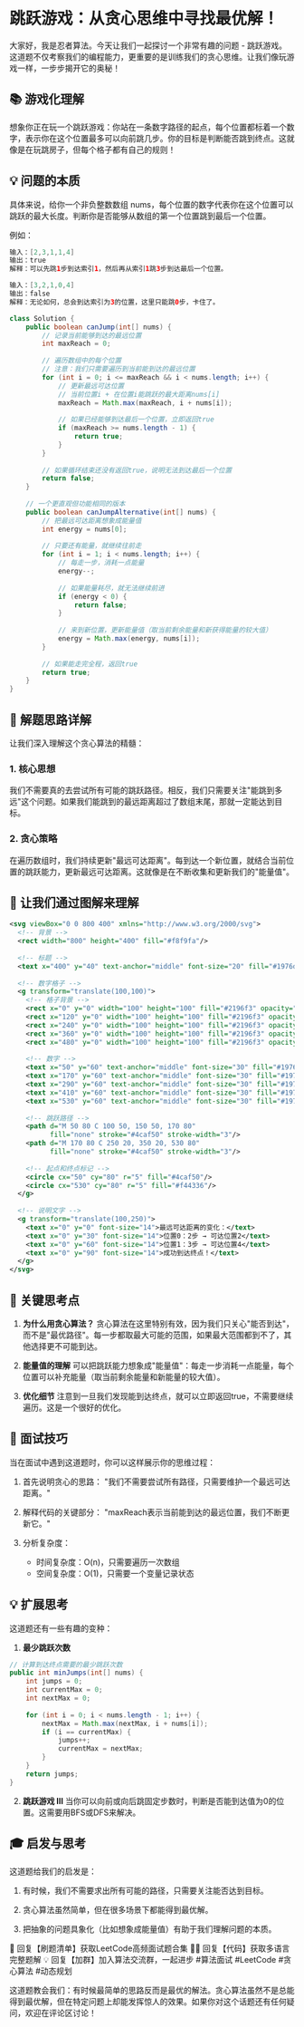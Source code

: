 # 跳跃游戏：从贪心思维中寻找最优解！

大家好，我是忍者算法。今天让我们一起探讨一个非常有趣的问题 - 跳跃游戏。这道题不仅考察我们的编程能力，更重要的是训练我们的贪心思维。让我们像玩游戏一样，一步步揭开它的奥秘！

## 📚 游戏化理解

想象你正在玩一个跳跃游戏：你站在一条数字路径的起点，每个位置都标着一个数字，表示你在这个位置最多可以向前跳几步。你的目标是判断能否跳到终点。这就像是在玩跳房子，但每个格子都有自己的规则！

## 💡 问题的本质

具体来说，给你一个非负整数数组 nums，每个位置的数字代表你在这个位置可以跳跃的最大长度。判断你是否能够从数组的第一个位置跳到最后一个位置。

例如：
```java
输入：[2,3,1,1,4]
输出：true
解释：可以先跳1步到达索引1，然后再从索引1跳3步到达最后一个位置。

输入：[3,2,1,0,4]
输出：false
解释：无论如何，总会到达索引为3的位置，这里只能跳0步，卡住了。
```



```java
class Solution {
    public boolean canJump(int[] nums) {
        // 记录当前能够到达的最远位置
        int maxReach = 0;
        
        // 遍历数组中的每个位置
        // 注意：我们只需要遍历到当前能到达的最远位置
        for (int i = 0; i <= maxReach && i < nums.length; i++) {
            // 更新最远可达位置
            // 当前位置i + 在位置i能跳跃的最大距离nums[i]
            maxReach = Math.max(maxReach, i + nums[i]);
            
            // 如果已经能够到达最后一个位置，立即返回true
            if (maxReach >= nums.length - 1) {
                return true;
            }
        }
        
        // 如果循环结束还没有返回true，说明无法到达最后一个位置
        return false;
    }
    
    // 一个更直观但功能相同的版本
    public boolean canJumpAlternative(int[] nums) {
        // 把最远可达距离想象成能量值
        int energy = nums[0];
        
        // 只要还有能量，就继续往前走
        for (int i = 1; i < nums.length; i++) {
            // 每走一步，消耗一点能量
            energy--;
            
            // 如果能量耗尽，就无法继续前进
            if (energy < 0) {
                return false;
            }
            
            // 来到新位置，更新能量值（取当前剩余能量和新获得能量的较大值）
            energy = Math.max(energy, nums[i]);
        }
        
        // 如果能走完全程，返回true
        return true;
    }
}

```

## 📝 解题思路详解

让我们深入理解这个贪心算法的精髓：

### 1. 核心思想
我们不需要真的去尝试所有可能的跳跃路径。相反，我们只需要关注"能跳到多远"这个问题。如果我们能跳到的最远距离超过了数组末尾，那就一定能达到目标。

### 2. 贪心策略
在遍历数组时，我们持续更新"最远可达距离"。每到达一个新位置，就结合当前位置的跳跃能力，更新最远可达距离。这就像是在不断收集和更新我们的"能量值"。

## 🎨 让我们通过图解来理解



```svg
<svg viewBox="0 0 800 400" xmlns="http://www.w3.org/2000/svg">
  <!-- 背景 -->
  <rect width="800" height="400" fill="#f8f9fa"/>
  
  <!-- 标题 -->
  <text x="400" y="40" text-anchor="middle" font-size="20" fill="#1976d2">跳跃游戏可视化</text>
  
  <!-- 数字格子 -->
  <g transform="translate(100,100)">
    <!-- 格子背景 -->
    <rect x="0" y="0" width="100" height="100" fill="#2196f3" opacity="0.2"/>
    <rect x="120" y="0" width="100" height="100" fill="#2196f3" opacity="0.2"/>
    <rect x="240" y="0" width="100" height="100" fill="#2196f3" opacity="0.2"/>
    <rect x="360" y="0" width="100" height="100" fill="#2196f3" opacity="0.2"/>
    <rect x="480" y="0" width="100" height="100" fill="#2196f3" opacity="0.2"/>
    
    <!-- 数字 -->
    <text x="50" y="60" text-anchor="middle" font-size="30" fill="#1976d2">2</text>
    <text x="170" y="60" text-anchor="middle" font-size="30" fill="#1976d2">3</text>
    <text x="290" y="60" text-anchor="middle" font-size="30" fill="#1976d2">1</text>
    <text x="410" y="60" text-anchor="middle" font-size="30" fill="#1976d2">1</text>
    <text x="530" y="60" text-anchor="middle" font-size="30" fill="#1976d2">4</text>
    
    <!-- 跳跃路径 -->
    <path d="M 50 80 C 100 50, 150 50, 170 80" 
          fill="none" stroke="#4caf50" stroke-width="3"/>
    <path d="M 170 80 C 250 20, 350 20, 530 80" 
          fill="none" stroke="#4caf50" stroke-width="3"/>
          
    <!-- 起点和终点标记 -->
    <circle cx="50" cy="80" r="5" fill="#4caf50"/>
    <circle cx="530" cy="80" r="5" fill="#f44336"/>
  </g>
  
  <!-- 说明文字 -->
  <g transform="translate(100,250)">
    <text x="0" y="0" font-size="14">最远可达距离的变化：</text>
    <text x="0" y="30" font-size="14">位置0：2步 → 可达位置2</text>
    <text x="0" y="60" font-size="14">位置1：3步 → 可达位置4</text>
    <text x="0" y="90" font-size="14">成功到达终点！</text>
  </g>
</svg>

```

## 🎯 关键思考点

1. **为什么用贪心算法？**
   贪心算法在这里特别有效，因为我们只关心"能否到达"，而不是"最优路径"。每一步都取最大可能的范围，如果最大范围都到不了，其他选择更不可能到达。

2. **能量值的理解**
   可以把跳跃能力想象成"能量值"：每走一步消耗一点能量，每个位置可以补充能量（取当前剩余能量和新能量的较大值）。

3. **优化细节**
   注意到一旦我们发现能到达终点，就可以立即返回true，不需要继续遍历。这是一个很好的优化。

## 🌟 面试技巧

当在面试中遇到这道题时，你可以这样展示你的思维过程：

1. 首先说明贪心的思路：
   "我们不需要尝试所有路径，只需要维护一个最远可达距离。"

2. 解释代码的关键部分：
   "maxReach表示当前能到达的最远位置，我们不断更新它。"

3. 分析复杂度：
   - 时间复杂度：O(n)，只需要遍历一次数组
   - 空间复杂度：O(1)，只需要一个变量记录状态

## 💡 扩展思考

这道题还有一些有趣的变种：

1. **最少跳跃次数**
```java
// 计算到达终点需要的最少跳跃次数
public int minJumps(int[] nums) {
    int jumps = 0;
    int currentMax = 0;
    int nextMax = 0;
    
    for (int i = 0; i < nums.length - 1; i++) {
        nextMax = Math.max(nextMax, i + nums[i]);
        if (i == currentMax) {
            jumps++;
            currentMax = nextMax;
        }
    }
    return jumps;
}
```

2. **跳跃游戏 III**
当你可以向前或向后跳固定步数时，判断是否能到达值为0的位置。这需要用BFS或DFS来解决。

## 🎓 启发与思考

这道题给我们的启发是：

1. 有时候，我们不需要求出所有可能的路径，只需要关注能否达到目标。

2. 贪心算法虽然简单，但在很多场景下都能得到最优解。

3. 把抽象的问题具象化（比如想象成能量值）有助于我们理解问题的本质。


🎁 回复【刷题清单】获取LeetCode高频面试题合集
🧑‍💻 回复【代码】获取多语言完整题解
💡 回复【加群】加入算法交流群，一起进步
#算法面试 #LeetCode #贪心算法 #动态规划

这道题教会我们：有时候最简单的思路反而是最优的解法。贪心算法虽然不是总能得到最优解，但在特定问题上却能发挥惊人的效果。如果你对这个话题还有任何疑问，欢迎在评论区讨论！